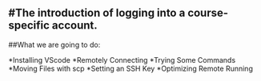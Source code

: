 
#The introduction of logging into a course-specific account.
---

##What we are going to do:

*Installing VScode
*Remotely Connecting
*Trying Some Commands
*Moving Files with scp
*Setting an SSH Key
*Optimizing Remote Running

